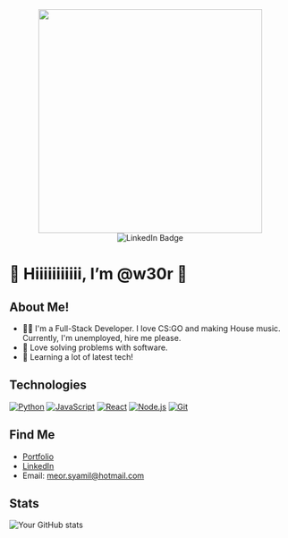 

<!---
w30r/w30r is a ✨ special ✨ repository because its `README.md` (this file) appears on your GitHub profile.
You can click the Preview link to take a look at your changes.
--->


<div id="header" align="center">
  <img src="https://media.giphy.com/media/9zExs2Q2h1EHfE4P6G/giphy.gif" width="400"/>
</div>

<div id="badges" align="center">
  <img src="https://img.shields.io/badge/LinkedIn-blue?style=for-the-badge&logo=linkedin&logoColor=white" alt="LinkedIn Badge" href="google.com"/>
</div>

# 👋 Hiiiiiiiiiii, I’m @w30r 👋

## About Me!
- 👨🏼 I'm a Full-Stack Developer. I love CS:GO and making House music. Currently, I'm unemployed, hire me please.
- 🌱 Love solving problems with software.
- 💬 Learning a lot of latest tech!

## Technologies
[![Python](https://img.shields.io/badge/-Python-3776AB?style=flat-square&logo=python&logoColor=white)](https://www.python.org/)
[![JavaScript](https://img.shields.io/badge/-JavaScript-F7DF1E?style=flat-square&logo=javascript&logoColor=black)](https://developer.mozilla.org/en-US/docs/Web/JavaScript)
[![React](https://img.shields.io/badge/-React-61DAFB?style=flat-square&logo=react&logoColor=black)](https://reactjs.org/)
[![Node.js](https://img.shields.io/badge/-Node.js-339933?style=flat-square&logo=node.js&logoColor=white)](https://nodejs.org/)
[![Git](https://img.shields.io/badge/-Git-F05032?style=flat-square&logo=git&logoColor=white)](https://git-scm.com/)


## Find Me
- [Portfolio](https://developedbymeor.vercel.app/)
- [LinkedIn](https://www.linkedin.com/in/meor-syamil-59935a153/)
- Email: meor.syamil@hotmail.com

## Stats
![Your GitHub stats](https://github-readme-stats.vercel.app/api?username=w30r&show_icons=true&theme=radical)

